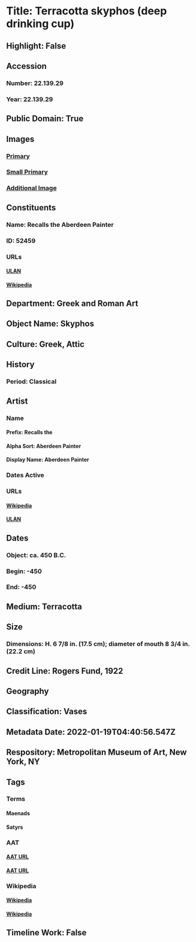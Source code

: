 # Title: Terracotta skyphos (deep drinking cup)
## Highlight: False
## Accession
### Number: 22.139.29
### Year: 22.139.29
## Public Domain: True
## Images
### [Primary](https://images.metmuseum.org/CRDImages/gr/original/DP117025.jpg)
### [Small Primary](https://images.metmuseum.org/CRDImages/gr/web-large/DP117025.jpg)
### [Additional Image](https://images.metmuseum.org/CRDImages/gr/original/DP117026.jpg)
## Constituents
### Name: Recalls the Aberdeen Painter
### ID: 52459
### URLs
#### [ULAN](http://vocab.getty.edu/page/ulan/500011950)
#### [Wikipedia](https://www.wikidata.org/wiki/Q18670007)
## Department: Greek and Roman Art
## Object Name: Skyphos
## Culture: Greek, Attic
## History
### Period: Classical
## Artist
### Name
#### Prefix: Recalls the
#### Alpha Sort: Aberdeen Painter
#### Display Name: Aberdeen Painter
### Dates Active
### URLs
#### [Wikipedia](https://www.wikidata.org/wiki/Q18670007)
#### [ULAN](http://vocab.getty.edu/page/ulan/500011950)
## Dates
### Object: ca. 450 B.C.
### Begin: -450
### End: -450
## Medium: Terracotta
## Size
### Dimensions: H. 6 7/8 in. (17.5 cm); diameter of mouth  8 3/4 in. (22.2 cm)
## Credit Line: Rogers Fund, 1922
## Geography
## Classification: Vases
## Metadata Date: 2022-01-19T04:40:56.547Z
## Respository: Metropolitan Museum of Art, New York, NY
## Tags
### Terms
#### Maenads
#### Satyrs
### AAT
#### [AAT URL](None)
#### [AAT URL](http://vocab.getty.edu/page/aat/300379732)
### Wikipedia
#### [Wikipedia]()
#### [Wikipedia]()
## Timeline Work: False
